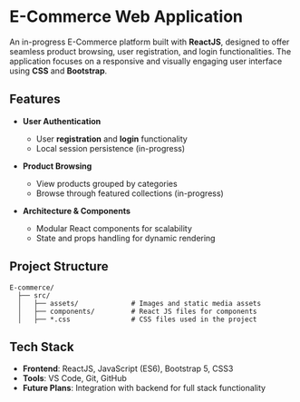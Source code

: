 # E-Commerce Web Application

An in-progress E-Commerce platform built with **ReactJS**, designed to offer seamless product browsing, user registration, and login functionalities. The application focuses on a responsive and visually engaging user interface using **CSS** and **Bootstrap**.

## Features

- **User Authentication**  
  - User **registration** and **login** functionality  
  - Local session persistence (in-progress)

- **Product Browsing**  
  - View products grouped by categories  
  - Browse through featured collections (in-progress)

- **Architecture & Components**  
  - Modular React components for scalability  
  - State and props handling for dynamic rendering

## Project Structure

```
E-commerce/
  ├── src/
  │   ├── assets/             # Images and static media assets
  │   ├── components/         # React JS files for components
  │   ├── *.css               # CSS files used in the project
```

## Tech Stack

- **Frontend**: ReactJS, JavaScript (ES6), Bootstrap 5, CSS3  
- **Tools**: VS Code, Git, GitHub  
- **Future Plans**: Integration with backend for full stack functionality

